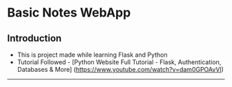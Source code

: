 # Basic Notes WebApp

## Introduction  
- This is project made while learning Flask and Python
- Tutorial Followed - [Python Website Full Tutorial - Flask, Authentication, Databases & More] (https://www.youtube.com/watch?v=dam0GPOAvVI)

---

